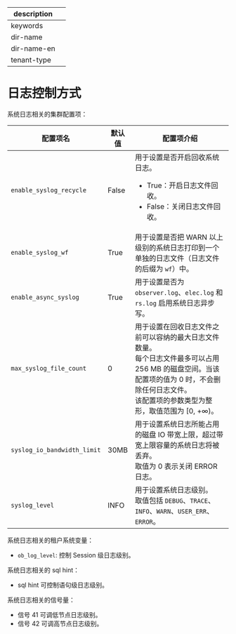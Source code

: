 |description||
|---|---|
|keywords||
|dir-name||
|dir-name-en||
|tenant-type||

# 日志控制方式

系统日志相关的集群配置项：

|配置项名|默认值|配置项介绍|
|---|---|---|
|`enable_syslog_recycle`|False|用于设置是否开启回收系统日志。<ul><li>True：开启日志文件回收。</li><li>False：关闭日志文件回收。</li></ul>|
|`enable_syslog_wf`|True|用于设置是否把 WARN 以上级别的系统日志打印到一个单独的日志文件（日志文件的后缀为 `wf`）中。|
|`enable_async_syslog`|True|用于设置是否为 `observer.log`、`elec.log` 和 `rs.log` 启用系统日志异步写。|
|`max_syslog_file_count`|0|用于设置在回收日志文件之前可以容纳的最大日志文件数量。</br>每个日志文件最多可以占用 256 MB 的磁盘空间。当该配置项的值为 0 时，不会删除任何日志文件。</br>该配置项的参数类型为整形，取值范围为 [0, +∞)。|
|`syslog_io_bandwidth_limit`|30MB|用于设置系统日志所能占用的磁盘 IO 带宽上限，超过带宽上限容量的系统日志将被丢弃。</br>取值为 0 表示关闭 ERROR 日志。|
|`syslog_level`|INFO|用于设置系统日志级别。</br>取值包括 `DEBUG`、`TRACE`、`INFO`、`WARN`、`USER_ERR`、`ERROR`。|

系统日志相关的租户系统变量：

* `ob_log_level`: 控制 Session 级日志级别。

系统日志相关的 sql hint：

* sql hint 可控制语句级日志级别。

系统日志相关的信号量：

* 信号 41 可调低节点日志级别。
* 信号 42 可调高节点日志级别。

